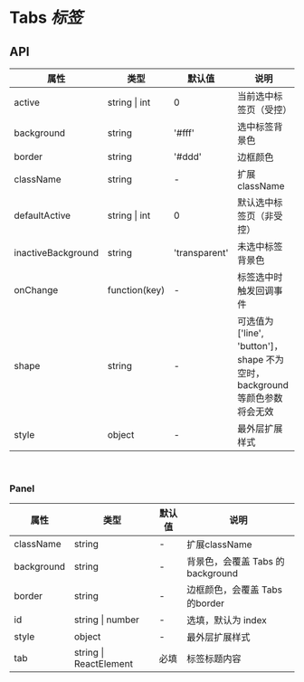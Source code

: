 # Tabs *标签*

<example />

## API

| 属性 | 类型 | 默认值 | 说明 |
| --- | --- | --- | --- |
| active | string \| int | 0 | 当前选中标签页（受控） |
| background | string | '#fff' | 选中标签背景色 |
| border | string | '#ddd' | 边框颜色 |
| className | string | - | 扩展className |
| defaultActive | string \| int | 0 | 默认选中标签页（非受控） |
| inactiveBackground | string | 'transparent' | 未选中标签背景色 |
| onChange | function(key) | - | 标签选中时触发回调事件 |
| shape | string | - | 可选值为 \['line', 'button']，shape 不为空时，background 等颜色参数将会无效 |
| style | object | - | 最外层扩展样式 |

<br />

### Panel

| 属性 | 类型 | 默认值 | 说明 |
| --- | --- | --- | --- |
| className | string | - | 扩展className |
| background | string | - | 背景色，会覆盖 Tabs 的background |
| border | string | - | 边框颜色，会覆盖 Tabs 的border |
| id | string \| number | - | 选填，默认为 index |
| style | object | - | 最外层扩展样式 |
| tab | string \| ReactElement | 必填 | 标签标题内容 |